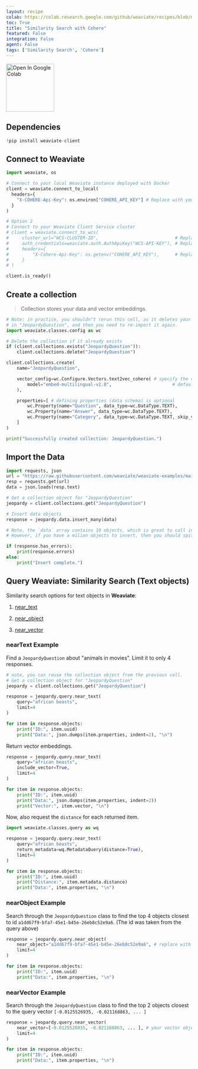 ```yaml
---
layout: recipe
colab: https://colab.research.google.com/github/weaviate/recipes/blob/main/weaviate-features/similarity-search/similarity_search_cohere.ipynb
toc: True
title: "Similarity Search with Cohere"
featured: False
integration: False
agent: False
tags: ['Similarity Search', 'Cohere']
---
```

<a href="https://colab.research.google.com/github/weaviate/recipes/blob/main/weaviate-features/similarity-search/similarity_search_cohere.ipynb" target="_blank">
  <img src="https://img.shields.io/badge/Open%20in-Colab-4285F4?style=flat&logo=googlecolab&logoColor=white" alt="Open In Google Colab" width="130"/>
</a>

## Dependencies

```python
!pip install weaviate-client
```

## Connect to Weaviate

```python
import weaviate, os

# Connect to your local Weaviate instance deployed with Docker
client = weaviate.connect_to_local(
  headers={
    "X-COHERE-Api-Key": os.environ["COHERE_API_KEY"] # Replace with your Cohere key - recommended: use env var
  }
)

# Option 2
# Connect to your Weaviate Client Service cluster
# client = weaviate.connect_to_wcs(
#     cluster_url="WCS-CLUSTER-ID",                             # Replace with your WCS cluster ID
#     auth_credentials=weaviate.auth.AuthApiKey("WCS-API-KEY"), # Replace with your WCS API KEY - recommended: use env var
#     headers={
#         "X-Cohere-Api-Key": os.getenv("COHERE_API_KEY"),      # Replace with your inference API key - recommended: use env var
#     }
# )

client.is_ready()
```

## Create a collection
> Collection stores your data and vector embeddings.

```python
# Note: in practice, you shouldn"t rerun this cell, as it deletes your data
# in "JeopardyQuestion", and then you need to re-import it again.
import weaviate.classes.config as wc

# Delete the collection if it already exists
if (client.collections.exists("JeopardyQuestion")):
    client.collections.delete("JeopardyQuestion")

client.collections.create(
    name="JeopardyQuestion",

    vector_config=wc.Configure.Vectors.text2vec_cohere( # specify the vectorizer and model type you"re using
        model="embed-multilingual-v2.0",                       # defaults to embed-multilingual-v2.0 if not set
    ),

    properties=[ # defining properties (data schema) is optional
        wc.Property(name="Question", data_type=wc.DataType.TEXT), 
        wc.Property(name="Answer", data_type=wc.DataType.TEXT),
        wc.Property(name="Category", data_type=wc.DataType.TEXT, skip_vectorization=True), 
    ]
)

print("Successfully created collection: JeopardyQuestion.")
```

## Import the Data

```python
import requests, json
url = "https://raw.githubusercontent.com/weaviate/weaviate-examples/main/jeopardy_small_dataset/jeopardy_tiny.json"
resp = requests.get(url)
data = json.loads(resp.text)

# Get a collection object for "JeopardyQuestion"
jeopardy = client.collections.get("JeopardyQuestion")

# Insert data objects
response = jeopardy.data.insert_many(data)

# Note, the `data` array contains 10 objects, which is great to call insert_many with.
# However, if you have a milion objects to insert, then you should spit them into smaller batches (i.e. 100-1000 per insert)

if (response.has_errors):
    print(response.errors)
else:
    print("Insert complete.")
```

## Query Weaviate: Similarity Search (Text objects)

Similarity search options for text objects in **Weaviate**:

1. [near_text](https://docs.weaviate.io/weaviate/search/similarity#an-input-medium)

2. [near_object](https://docs.weaviate.io/weaviate/search/similarity#an-object)

3. [near_vector](https://docs.weaviate.io/weaviate/search/similarity#a-vector)

### nearText Example

Find a `JeopardyQuestion` about "animals in movies". Limit it to only 4 responses.

```python
# note, you can reuse the collection object from the previous cell.
# Get a collection object for "JeopardyQuestion"
jeopardy = client.collections.get("JeopardyQuestion")

response = jeopardy.query.near_text(
    query="african beasts",
    limit=4
)

for item in response.objects:
    print("ID:", item.uuid)
    print("Data:", json.dumps(item.properties, indent=2), "\n")
```

Return vector embeddings.

```python
response = jeopardy.query.near_text(
    query="african beasts",
    include_vector=True,
    limit=4
)

for item in response.objects:
    print("ID:", item.uuid)
    print("Data:", json.dumps(item.properties, indent=2))
    print("Vector:", item.vector, "\n")
```

Now, also request the `distance` for each returned item.

```python
import weaviate.classes.query as wq

response = jeopardy.query.near_text(
    query="african beasts",
    return_metadata=wq.MetadataQuery(distance=True),
    limit=4
)

for item in response.objects:
    print("ID:", item.uuid)
    print("Distance:", item.metadata.distance)
    print("Data:", item.properties, "\n")
```

### nearObject Example

Search through the `JeopardyQuestion` class to find the top 4 objects closest to id `a1dd67f9-bfa7-45e1-b45e-26eb8c52e9a6`. (The id was taken from the query above)

```python
response = jeopardy.query.near_object(
    near_object="a1dd67f9-bfa7-45e1-b45e-26eb8c52e9a6", # replace with your id of interest
    limit=4
)

for item in response.objects:
    print("ID:", item.uuid)
    print("Data:", item.properties, "\n")
```

### nearVector Example

Search through the `JeopardyQuestion` class to find the top 2 objects closest to the query vector `[-0.0125526935, -0.021168863, ... ]`

```python
response = jeopardy.query.near_vector(
    near_vector=[-0.0125526935, -0.021168863, ... ], # your vector object goes here
    limit=4
)

for item in response.objects:
    print("ID:", item.uuid)
    print("Data:", item.properties, "\n")
```